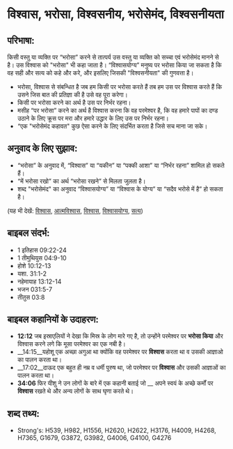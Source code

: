 # विश्वास, भरोसा, विश्वसनीय, भरोसेमंद, विश्वसनीयता #

## परिभाषा: ##

किसी वस्तु या व्यक्ति पर “भरोसा” करने से तात्पर्य उस वस्तु या व्यक्ति को सच्चा एवं भरोसेमंद मानने से है। उस विश्वास को "भरोसा" भी कहा जाता है। “विश्वासयोग्य” मनुष्य पर भरोसा किया जा सकता है कि वह सही और सत्य को कहे और करे, और इसलिए जिसकी "विश्वसनीयता" की गुणवत्ता है।

* भरोसा, विश्वास से संबन्धित है जब हम किसी पर भरोसा करते हैं तब हम उस पर विश्वास करते हैं कि उसने जिस बात की प्रतिज्ञा की है उसे वह पूरा करेगा।
* किसी पर भरोसा करने का अर्थ है उस पर निर्भर रहना।
* मसीह “पर भरोसा” करने का अर्थ है विश्वास करना कि वह परमेश्वर है, कि वह हमारे पापों का दण्ड उठाने के लिए क्रूस पर मरा और हमारे उद्धार के लिए उस पर निर्भर रहना।
* “एक "भरोसेमंद कहावत" कुछ ऐसा करने के लिए संदर्भित करता है जिसे सच माना जा सके।

## अनुवाद के लिए सुझाव: ##

* “भरोसा” के अनुवाद में, “विश्वास” या “यकीन” या “पक्की आशा” या “निर्भर रहना” शामिल हो सकते हैं।
* “में भरोसा रखो” का अर्थ “भरोसा रखने” से मिलता जुलता है।
* शब्द "भरोसेमंद" का अनुवाद “विश्वासयोग्य” या “विश्वास के योग्य” या “सदैव भरोसे में है” हो सकता है।

(यह भी देखें: [विश्वास](../believe.md), [आत्मविश्वास](../confidence.md), [विश्वास](../faith.md), [विश्वासयोग्य](../faithful.md), [सत्य](../true.md))

## बाइबल संदर्भ: ##

* 1 इतिहास 09:22-24
* 1 तीमुथियुस 04:9-10
* होशे 10:12-13
* यशा. 31:1-2
* नहेमायाह 13:12-14
* भजन 031:5-7
* तीतुस 03:8

## बाइबल कहानियों के उदाहरण: ##

* __12:12__ जब इस्राएलियों ने देखा कि मिस्र के लोग मारे गए है, तो उन्होंने परमेश्वर पर __भरोसा किया__ और विश्वास करने लगे कि मूसा परमेश्वर का एक नबी है।
* __14:15__यहोशू एक अच्छा अगुआ था क्योंकि वह परमेश्वर पर __विश्वास__ करता था व उसकी आज्ञाओ का पालन करता था।
* __17:02__दाऊद एक बहुत ही नम्र व धर्मी पुरुष था, जो परमेश्वर पर __विश्वास__ और उसकी आज्ञाओं का पालन करता था। 
* __34:06__ फिर यीशु ने उन लोगों के बारे में एक कहानी बताई जो __ अपने स्वयं के अच्छे कर्मों पर __विश्वास__ रखते थे और अन्य लोगों के साथ घृणा करते थे।

## शब्द तथ्य: ##

* Strong's: H539, H982, H1556, H2620, H2622, H3176, H4009, H4268, H7365, G1679, G3872, G3982, G4006, G4100, G4276
